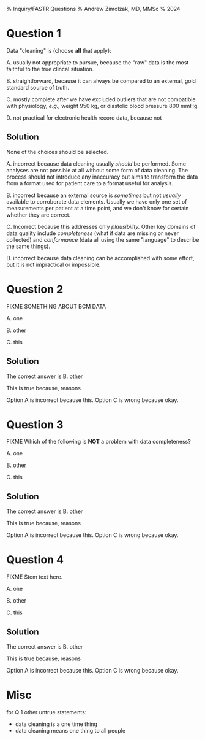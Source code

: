 % Inquiry/FASTR Questions
% Andrew Zimolzak, MD, MMSc
% 2024




# Question 1

Data "cleaning" is (choose **all** that apply):

A. usually not appropriate to pursue, because the "raw" data is the most faithful to the true clincal situation.

B. straightforward, because it can always be compared to an external, gold standard source of truth.

C. mostly complete after we have excluded outliers that are not compatible with physiology, *e.g.,* weight 950 kg, or diastolic blood pressure 800 mmHg.

D. not practical for electronic health record data, because not


## Solution

None of the choices should be selected.

A. incorrect because data cleaning usually *should* be performed. Some analyses are not possible at all without some form of data cleaning. The process should not introduce any inaccuracy but aims to transform the data from a format used for patient care to a format useful for analysis.

B. incorrect because an external source is *sometimes* but not *usually* available to corroborate data elements. Usually we have only one set of measurements per patient at a time point, and we don't know for certain whether they are correct.

C. Incorrect because this addresses only *plausibility.* Other key domains of data quality include *completeness* (what if data are missing or never collected) and *conformance* (data all using the same "language" to describe the same things).

D. incorrect because data cleaning can be accomplished with some effort, but it is not impractical or impossible.




# Question 2

FIXME SOMETHING ABOUT BCM DATA

A. one

B. other

C. this

## Solution

The correct answer is B. other

This is true because, reasons

Option A is incorrect because this. Option C is wrong because okay.




# Question 3

FIXME Which of the following is **NOT** a problem with data completeness?

A. one

B. other

C. this

## Solution

The correct answer is B. other

This is true because, reasons

Option A is incorrect because this. Option C is wrong because okay.




# Question 4

FIXME Stem text here.

A. one

B. other

C. this

## Solution

The correct answer is B. other

This is true because, reasons

Option A is incorrect because this. Option C is wrong because okay.




# Misc

for Q 1 other untrue statements:

- data cleaning is a one time thing
- data cleaning means one thing to all people
